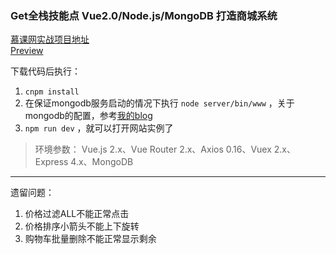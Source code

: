 ### Get全栈技能点 Vue2.0/Node.js/MongoDB 打造商城系统

[慕课网实战项目地址](http://coding.imooc.com/class/113.html)
<br/>
[Preview](http://www.pushishuang.cn:3000/#/)

下载代码后执行：
1. `cnpm install`
2. 在保证mongodb服务启动的情况下执行 `node server/bin/www` ，关于mongodb的配置，参考[我的blog](http://blog.csdn.net/dick3741/article/details/78244615)
3. `npm run dev` ，就可以打开网站实例了

>环境参数：
>Vue.js 2.x、Vue Router 2.x、Axios 0.16、Vuex 2.x、Express 4.x、MongoDB



---

遗留问题：

1. 价格过滤ALL不能正常点击
2. 价格排序小箭头不能上下旋转
3. 购物车批量删除不能正常显示剩余